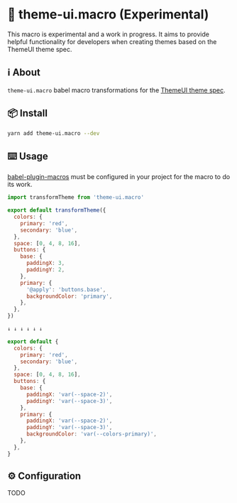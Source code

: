 # 🧪 theme-ui.macro (Experimental)

This macro is experimental and a work in progress. It aims to provide helpful functionality for developers when creating themes based on the ThemeUI theme spec.

## ℹ️ About

`theme-ui.macro` babel macro transformations for the [ThemeUI theme spec](https://theme-ui.com/theme-spec).

## 📦 Install

```sh
yarn add theme-ui.macro --dev
```

## ⌨️ Usage

[babel-plugin-macros](https://github.com/kentcdodds/babel-plugin-macros) must be configured in your project for the macro to do its work.

```js
import transformTheme from 'theme-ui.macro'

export default transformTheme({
  colors: {
    primary: 'red',
    secondary: 'blue',
  },
  space: [0, 4, 8, 16],
  buttons: {
    base: {
      paddingX: 3,
      paddingY: 2,
    },
    primary: {
      '@apply': 'buttons.base',
      backgroundColor: 'primary',
    },
  },
})

↓ ↓ ↓ ↓ ↓ ↓

export default {
  colors: {
    primary: 'red',
    secondary: 'blue',
  },
  space: [0, 4, 8, 16],
  buttons: {
    base: {
      paddingX: 'var(--space-2)',
      paddingY: 'var(--space-3)',
    },
    primary: {
      paddingX: 'var(--space-2)',
      paddingY: 'var(--space-3)',
      backgroundColor: 'var(--colors-primary)',
    },
  },
}
```

## ⚙️ Configuration

TODO
